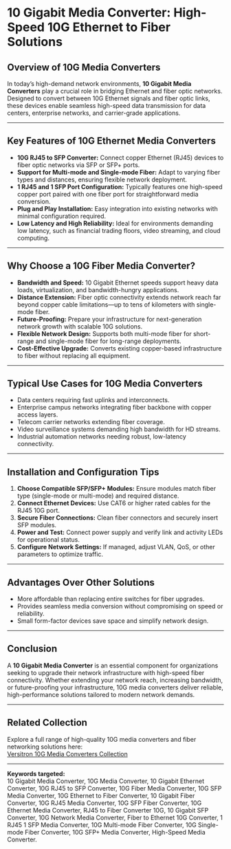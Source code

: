 # 10 Gigabit Media Converter: High-Speed 10G Ethernet to Fiber Solutions

## Overview of 10G Media Converters  
In today’s high-demand network environments, **10 Gigabit Media Converters** play a crucial role in bridging Ethernet and fiber optic networks. Designed to convert between 10G Ethernet signals and fiber optic links, these devices enable seamless high-speed data transmission for data centers, enterprise networks, and carrier-grade applications.

---

## Key Features of 10G Ethernet Media Converters  

- **10G RJ45 to SFP Converter:** Connect copper Ethernet (RJ45) devices to fiber optic networks via SFP or SFP+ ports.  
- **Support for Multi-mode and Single-mode Fiber:** Adapt to varying fiber types and distances, ensuring flexible network deployment.  
- **1 RJ45 and 1 SFP Port Configuration:** Typically features one high-speed copper port paired with one fiber port for straightforward media conversion.  
- **Plug and Play Installation:** Easy integration into existing networks with minimal configuration required.  
- **Low Latency and High Reliability:** Ideal for environments demanding low latency, such as financial trading floors, video streaming, and cloud computing.  

---

## Why Choose a 10G Fiber Media Converter?  

- **Bandwidth and Speed:** 10 Gigabit Ethernet speeds support heavy data loads, virtualization, and bandwidth-hungry applications.  
- **Distance Extension:** Fiber optic connectivity extends network reach far beyond copper cable limitations—up to tens of kilometers with single-mode fiber.  
- **Future-Proofing:** Prepare your infrastructure for next-generation network growth with scalable 10G solutions.  
- **Flexible Network Design:** Supports both multi-mode fiber for short-range and single-mode fiber for long-range deployments.  
- **Cost-Effective Upgrade:** Converts existing copper-based infrastructure to fiber without replacing all equipment.  

---

## Typical Use Cases for 10G Media Converters  

- Data centers requiring fast uplinks and interconnects.  
- Enterprise campus networks integrating fiber backbone with copper access layers.  
- Telecom carrier networks extending fiber coverage.  
- Video surveillance systems demanding high bandwidth for HD streams.  
- Industrial automation networks needing robust, low-latency connectivity.  

---

## Installation and Configuration Tips  

1. **Choose Compatible SFP/SFP+ Modules:** Ensure modules match fiber type (single-mode or multi-mode) and required distance.  
2. **Connect Ethernet Devices:** Use CAT6 or higher rated cables for the RJ45 10G port.  
3. **Secure Fiber Connections:** Clean fiber connectors and securely insert SFP modules.  
4. **Power and Test:** Connect power supply and verify link and activity LEDs for operational status.  
5. **Configure Network Settings:** If managed, adjust VLAN, QoS, or other parameters to optimize traffic.  

---

## Advantages Over Other Solutions  

- More affordable than replacing entire switches for fiber upgrades.  
- Provides seamless media conversion without compromising on speed or reliability.  
- Small form-factor devices save space and simplify network design.  

---

## Conclusion  

A **10 Gigabit Media Converter** is an essential component for organizations seeking to upgrade their network infrastructure with high-speed fiber connectivity. Whether extending your network reach, increasing bandwidth, or future-proofing your infrastructure, 10G media converters deliver reliable, high-performance solutions tailored to modern network demands.

---

## Related Collection  
Explore a full range of high-quality 10G media converters and fiber networking solutions here:  
[Versitron 10G Media Converters Collection](https://www.versitron.com/collections/poe-media-converters)

---

**Keywords targeted:**  
10 Gigabit Media Converter, 10G Media Converter, 10 Gigabit Ethernet Converter, 10G RJ45 to SFP Converter, 10G Fiber Media Converter, 10G SFP Media Converter, 10G Ethernet to Fiber Converter, 10 Gigabit Fiber Converter, 10G RJ45 Media Converter, 10G SFP Fiber Converter, 10G Ethernet Media Converter, RJ45 to Fiber Converter 10G, 10 Gigabit SFP Converter, 10G Network Media Converter, Fiber to Ethernet 10G Converter, 1 RJ45 1 SFP Media Converter, 10G Multi-mode Fiber Converter, 10G Single-mode Fiber Converter, 10G SFP+ Media Converter, High-Speed Media Converter.
